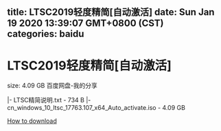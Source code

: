 
title: LTSC2019轻度精简[自动激活]
date: Sun Jan 19 2020 13:39:07 GMT+0800 (CST)    
categories: baidu
---

# LTSC2019轻度精简[自动激活]
size: 4.09 GB
 百度网盘-我的分享
 
|- LTSC精简说明.txt - 734 B
|- cn_windows_10_ltsc_17763.107_x64_Auto_activate.iso - 4.09 GB

[How to download](https://bpcam.bemobtrk.com/go/2ceec3aa-1ca2-46d6-b9ff-aaa5c184517c?jno=4550)